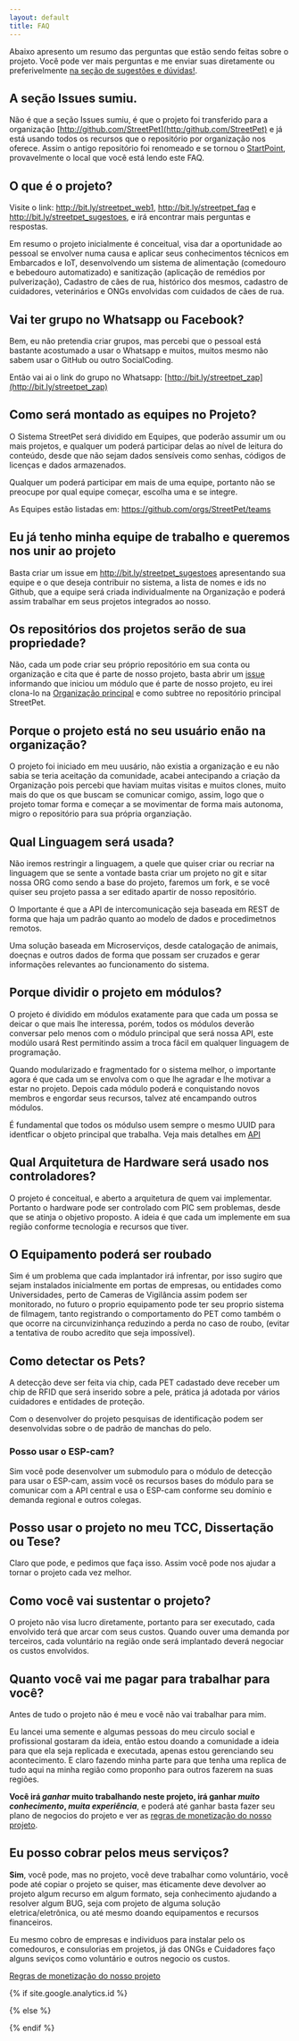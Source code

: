 ```yaml
---
layout: default
title: FAQ
---
```


Abaixo apresento um resumo das perguntas que estão sendo feitas sobre o projeto. Você pode ver mais perguntas e me enviar suas diretamente ou preferivelmente [na seção de sugestões e dúvidas!](http://streetpet_sugestoes).

## A seção Issues sumiu.

Não é que a seção Issues sumiu, é que o projeto foi transferido para a organização [http://github.com/StreetPet](http:/github.com/StreetPet) e já está usando todos os recursos que o repositório por organização nos oferece. Assim o antigo repositório foi renomeado e se tornou o [StartPoint](https://streetpet.github.io/StartPoint), provavelmente o local que você está lendo este FAQ.

## O que é o projeto?

Visite o link: http://bit.ly/streetpet_web1, http://bit.ly/streetpet_faq e http://bit.ly/streetpet_sugestoes, e irá encontrar mais perguntas e respostas.

Em resumo o projeto inicialmente é conceitual, visa dar a oportunidade ao pessoal se envolver numa causa e aplicar seus conhecimentos técnicos em Embarcados e IoT, desenvolvendo um sistema de alimentação (comedouro e bebedouro automatizado) e sanitização (aplicação de remédios por pulverização), Cadastro de cães de rua, histórico dos mesmos, cadastro de cuidadores, veterinários e ONGs envolvidas com cuidados de cães de rua.

## Vai ter grupo no Whatsapp ou Facebook?

Bem, eu não pretendia criar grupos, mas percebi que o pessoal está bastante acostumado a usar o Whatsapp e muitos, muitos mesmo não sabem usar o GitHub ou outro SocialCoding.

Então vai ai o link do grupo no Whatsapp: [http://bit.ly/streetpet_zap](http://bit.ly/streetpet_zap)

## Como será montado as equipes no Projeto?

O Sistema StreetPet será dividido em Equipes, que poderão assumir um ou mais projetos, e qualquer um poderá participar delas ao nível de leitura do conteúdo, desde que não sejam dados sensíveis como senhas, códigos de licenças e dados armazenados. 

Qualquer um poderá participar em mais de uma equipe, portanto não se preocupe por qual equipe começar, escolha uma e se integre.

As Equipes estão listadas em: https://github.com/orgs/StreetPet/teams

## Eu já tenho minha equipe de trabalho e queremos nos unir ao projeto

Basta criar um issue em http://bit.ly/streetpet_sugestoes apresentando sua equipe e o que deseja contribuir no sistema, a lista de nomes e ids no Github, que a equipe será criada individualmente na Organização e poderá assim trabalhar em seus projetos integrados ao nosso.

## Os repositórios dos projetos serão de sua propriedade?

Não, cada um pode criar seu próprio repositório em sua conta ou organização e cita que é parte de nosso projeto, basta abrir um [issue](http://bit.ly/streetpet_sugestoes) informando que iniciou um módulo que é parte de nosso projeto, eu irei clona-lo na [Organização principal](http://bit.ly/streetpetorg) e como subtree no repositório principal StreetPet.

## Porque o projeto está no seu usuário enão na organização?

O projeto foi iniciado em meu uusário, não existia a organização e eu não sabia se teria aceitação da comunidade, acabei antecipando a criação da Organização pois percebi que haviam muitas visitas e muitos clones, muito mais do que os que buscam se comunicar comigo, assim, logo que o projeto tomar forma e começar a se movimentar de forma mais autonoma, migro o repositório para sua própria organziação.

## Qual Linguagem será usada?

Não iremos restringir a linguagem, a quele que quiser criar ou recriar na linguagem que se sente a vontade basta criar um projeto no git e sitar nossa ORG como sendo a base do projeto, faremos um fork, e se você quiser seu projeto passa a ser editado apartir de nosso repositório.

O Importante é que a API de intercomunicação seja baseada em REST de forma que haja um padrão quanto ao modelo de dados e procedimetnos remotos. 

Uma solução baseada em Microserviços, desde catalogação de animais, doeçnas e outros dados de forma que possam ser cruzados e gerar informações relevantes ao funcionamento do sistema.

## Porque dividir o projeto em módulos?

O projeto é dividido em módulos exatamente para que cada um possa se deicar o que mais lhe interessa, porém, todos os módulos deverão conversar pelo menos com o  módulo principal que será nossa API, este modúlo usará Rest permitindo assim a troca fácil em qualquer linguagem de programação.

Quando modularizado e fragmentado for o sistema melhor, o importante agora é que cada um se envolva com o que lhe agradar e lhe motivar a estar no projeto. Depois cada módulo poderá e conquistando novos membros e engordar seus recursos, talvez até encampando outros módulos.

É fundamental que todos os módulso usem sempre o mesmo UUID para identficar o objeto principal que trabalha. Veja mais detalhes em [API](./API.md)

## Qual Arquitetura de Hardware será usado nos controladores?

O projeto é conceitual, e aberto a arquitetura de quem vai implementar. Portanto o hardware pode ser controlado com PIC sem problemas, desde que se atinja o objetivo proposto. A ideia é que cada um implemente em sua região conforme tecnologia e recursos que tiver.

## O Equipamento poderá ser roubado

Sim é um problema que cada implantador irá infrentar, por isso sugiro que sejam instalados inicialmente em portas de empresas, ou entidades como Universidades, perto de Cameras de Vigilância assim podem ser monitorado, no futuro o proprio equipamento pode ter seu proprio sistema de filmagem, tanto registrando o comportamento do PET como também o que ocorre na circunvizinhança reduzindo a perda no caso de roubo, (evitar a tentativa de roubo acredito que seja impossível).

## Como detectar os Pets?

A detecção deve ser feita via chip, cada PET cadastado deve receber um chip de RFID que será inserido sobre a pele, prática já adotada por vários cuidadores e entidades de proteção.

Com o desenvolver do projeto pesquisas de identificação podem ser desenvolvidas sobre o de padrão de manchas do pelo.

### Posso usar o ESP-cam?

Sim você pode desenvolver um submodulo para o módulo de detecção para usar o ESP-cam, assim você os recursos bases do módulo para se comunicar com a API central e usa o ESP-cam conforme seu domínio e demanda regional e outros colegas.

## Posso usar o projeto no meu TCC, Dissertação ou Tese?

Claro que pode, e pedimos que faça isso. Assim você pode nos  ajudar a tornar o projeto cada vez melhor.

## Como você vai sustentar o projeto?

O projeto não visa lucro diretamente, portanto para ser executado, cada envolvido terá que arcar com seus custos. Quando ouver uma demanda por terceiros, cada voluntário na região onde será implantado deverá negociar os custos envolvidos.

## Quanto você vai me pagar para trabalhar para você?

Antes de tudo o projeto não é meu e você não vai trabalhar para mim. 

Eu lancei uma semente e algumas pessoas do meu circulo social e profissional gostaram da ideia, então estou doando a comunidade a ideia para que ela seja replicada e executada, apenas estou gerenciando seu acontecimento. E claro fazendo minha parte para que tenha uma replica de tudo aqui na minha região como proponho para outros fazerem na suas regiões.

**Você irá _ganhar_ muito trabalhando neste projeto, irá ganhar _muito conhecimento_, _muita experiência_**, e poderá até ganhar basta fazer seu plano de negocios do projeto e ver as [regras de monetização do nosso projeto](./monetizacao.md).

## Eu posso cobrar pelos meus serviços?

**Sim**, você pode, mas no projeto, você deve trabalhar como voluntário, você pode até copiar o projeto se quiser, mas éticamente deve devolver ao projeto algum recurso em algum formato, seja conhecimento ajudando a resolver algum BUG, seja com projeto de alguma solução eletrica/eletrônica, ou até mesmo doando equipamentos e recursos financeiros.

Eu mesmo cobro de empresas e individuos para instalar pelo os comedouros, e consulorias em projetos, já das ONGs e Cuidadores faço alguns seviços como voluntário e outros negocio os custos.

[Regras de monetização do nosso projeto](./monetizacao.md)

{% if site.google.analytics.id %} 
<!-- google analytics -->
<script>
(function(i,s,o,g,r,a,m){i['GoogleAnalyticsObject']=r;i[r]=i[r]||function(){
 (i[r].q=i[r].q||[]).push(arguments)},i[r].l=1*new Date();a=s.createElement(o),
 m=s.getElementsByTagName(o)[0];a.async=1;a.src=g;m.parentNode.insertBefore(a,m)
 })(window,document,'script','//www.google-analytics.com/analytics.js','ga');
ga('create', '{{ site.google.analytics.id }}', '{%if site.google.analytics.domain %}{{ site.google.analytics.domain }}{% else %}auto{% endif %}');
ga('require', 'displayfeatures');
ga('send', 'pageview');
</script>
<!-- fim google analytics -->
{% else %}
<!-- sem google analytics -->
{% endif %}

